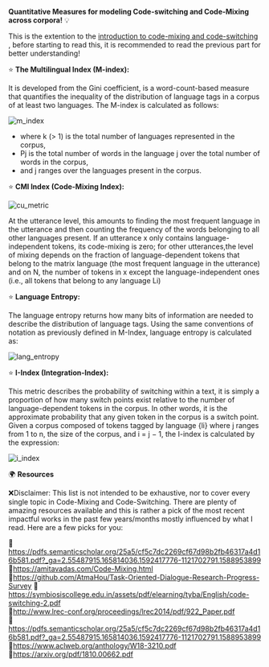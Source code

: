 **Quantitative Measures for modeling Code-switching and Code-Mixing across corpora!** 💡  


This is the extention to the [introduction to code-mixing and code-switching](https://github.com/UmaGunturi/awesome-ai-ml-dl/blob/master/natural-language-processing/code-mixing.md) , before starting to read this, it is recommended to read the previous part for better understanding! 

⭐ **The Multilingual Index (M-index):**  
  
  
  It is developed from the Gini coefficient, is a word-count-based measure that quantifies the inequality of the distribution of language tags in a corpus of at least two languages. The M-index is calculated as follows:  

  ![m_index](https://github.com/UmaGunturi/awesome-ai-ml-dl/blob/master/formulae/m_index.png)  
  
  - where k (> 1) is the total number of languages represented in the corpus,  
  - Pj is the total number of words in the language j over the total number of words in the corpus,  
  - and j ranges over the languages present in the corpus.    
  

⭐ **CMI Index (Code-Mixing Index):**  
  
   ![cu_metric](https://github.com/UmaGunturi/awesome-ai-ml-dl/blob/master/formulae/cu_metric.png)   
   

  At the utterance level, this amounts to finding the most frequent language in the utterance and then counting the frequency of the words belonging to all other languages present. If an utterance x only contains language-independent tokens, its code-mixing is zero; for other utterances,the level of mixing depends on the fraction of language-dependent tokens that belong to the matrix language (the most frequent language in the utterance) and on N, the number of tokens in x except the language-independent ones (i.e., all tokens that belong to any language Li)  
  
⭐ **Language Entropy:**  


  The language entropy returns how many bits of information are needed to describe the distribution of language tags. Using the same conventions of notation as previously defined in M-Index, language entropy is calculated as:  
  
  ![lang_entropy](https://github.com/UmaGunturi/awesome-ai-ml-dl/blob/master/formulae/lang_entropy.png)  


⭐ **I-Index (Integration-Index):**    
  
  
  This metric describes the probability of switching within a text, it is simply a proportion of how many switch points exist relative to the number of language-dependent tokens in the corpus. In other words, it is the approximate probability that any given token in the corpus is a switch point. Given a corpus composed of tokens tagged by language {li} where j ranges from 1 to n, the size of the corpus, and i = j − 1, the I-index is calculated by the expression:  
  
   ![i_index](https://github.com/UmaGunturi/awesome-ai-ml-dl/blob/master/formulae/i_index.png)  
   
  
🌍 **Resources**  

❌Disclaimer: This list is not intended to be exhaustive, nor to cover every single topic in Code-Mixing and Code-Switching. There are plenty of amazing resources available and this is rather a pick of the most recent impactful works in the past few years/months mostly influenced by what I read. Here are a few picks for you:  

📌https://pdfs.semanticscholar.org/25a5/cf5c7dc2269cf67d98b2fb46317a4d16b581.pdf?_ga=2.55487915.165814036.1592417776-1121702791.1588953899  
📌https://amitavadas.com/Code-Mixing.html  
📌https://github.com/AtmaHou/Task-Oriented-Dialogue-Research-Progress-Survey
📌https://symbiosiscollege.edu.in/assets/pdf/elearning/tyba/English/code-switching-2.pdf  
📌http://www.lrec-conf.org/proceedings/lrec2014/pdf/922_Paper.pdf  
📌https://pdfs.semanticscholar.org/25a5/cf5c7dc2269cf67d98b2fb46317a4d16b581.pdf?_ga=2.55487915.165814036.1592417776-1121702791.1588953899  
📌https://www.aclweb.org/anthology/W18-3210.pdf  
📌https://arxiv.org/pdf/1810.00662.pdf  
 
  
  
